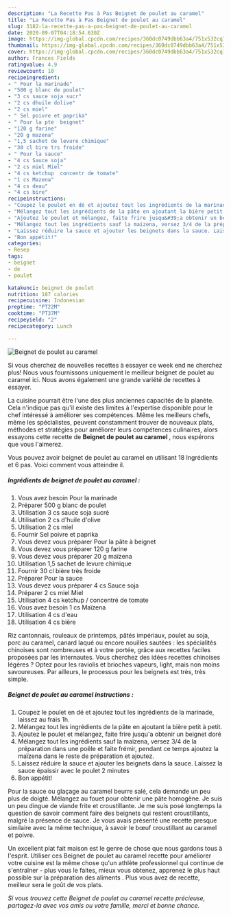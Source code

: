 ```yaml
---
description: "La Recette Pas à Pas Beignet de poulet au caramel"
title: "La Recette Pas à Pas Beignet de poulet au caramel"
slug: 3182-la-recette-pas-a-pas-beignet-de-poulet-au-caramel
date: 2020-09-07T04:18:54.630Z
image: https://img-global.cpcdn.com/recipes/360dc0749dbb63a4/751x532cq70/beignet-de-poulet-au-caramel-photo-principale-de-la-recette.jpg
thumbnail: https://img-global.cpcdn.com/recipes/360dc0749dbb63a4/751x532cq70/beignet-de-poulet-au-caramel-photo-principale-de-la-recette.jpg
cover: https://img-global.cpcdn.com/recipes/360dc0749dbb63a4/751x532cq70/beignet-de-poulet-au-caramel-photo-principale-de-la-recette.jpg
author: Frances Fields
ratingvalue: 4.9
reviewcount: 10
recipeingredient:
- " Pour la marinade"
- "500 g blanc de poulet"
- "3 cs sauce soja sucr"
- "2 cs dhuile dolive"
- "2 cs miel"
- " Sel poivre et paprika"
- " Pour la pte  beignet"
- "120 g farine"
- "20 g mazena"
- "1,5 sachet de levure chimique"
- "30 cl bire trs froide"
- " Pour la sauce"
- "4 cs Sauce soja"
- "2 cs miel Miel"
- "4 cs ketchup  concentr de tomate"
- "1 cs Mazena"
- "4 cs deau"
- "4 cs bire"
recipeinstructions:
- "Coupez le poulet en dé et ajoutez tout les ingrédients de la marinade, laissez au frais 1h."
- "Mélangez tout les ingrédients de la pâte en ajoutant la bière petit à petit."
- "Ajoutez le poulet et mélangez, faite frire jusqu&#39;a obtenir un beignet doré"
- "Mélangez tout les ingrédients sauf la maïzena, versez 3/4 de la préparation dans une poêle et faite frémir, pendant ce temps ajoutez la maïzena dans le reste de préparation et ajoutez."
- "Laissez réduire la sauce et ajouter les beignets dans la sauce. Laissez la sauce épaissir avec le poulet 2 minutes"
- "Bon appétit!"
categories:
- Resep
tags:
- beignet
- de
- poulet

katakunci: beignet de poulet 
nutrition: 187 calories
recipecuisine: Indonesian
preptime: "PT22M"
cooktime: "PT37M"
recipeyield: "2"
recipecategory: Lunch

---
```



![Beignet de poulet au caramel](https://img-global.cpcdn.com/recipes/360dc0749dbb63a4/751x532cq70/beignet-de-poulet-au-caramel-photo-principale-de-la-recette.jpg)

Si vous cherchez de nouvelles recettes à essayer ce week end ne cherchez plus! Nous vous fournissons uniquement le meilleur beignet de poulet au caramel ici. Nous avons également une grande variété de recettes à essayer.

La cuisine pourrait être l'une des plus anciennes capacités de la planète. Cela n'indique pas qu'il existe des limites à l'expertise disponible pour le chef intéressé à améliorer ses compétences. Même les meilleurs chefs, même les spécialistes, peuvent constamment trouver de nouveaux plats, méthodes et stratégies pour améliorer leurs compétences culinaires, alors essayons cette recette de <strong> Beignet de poulet au caramel </strong>, nous espérons que vous l'aimerez.

<!--inarticleads1-->

Vous pouvez avoir beignet de poulet au caramel en utilisant 18 Ingrédients et 6 pas. Voici comment vous atteindre il.

##### Ingrédients de beignet de poulet au caramel :

1. Vous avez besoin  Pour la marinade
1. Préparer 500 g blanc de poulet
1. Utilisation 3 cs sauce soja sucré
1. Utilisation 2 cs d&#39;huile d&#39;olive
1. Utilisation 2 cs miel
1. Fournir  Sel poivre et paprika
1. Vous devez vous préparer  Pour la pâte à beignet
1. Vous devez vous préparer 120 g farine
1. Vous devez vous préparer 20 g maïzena
1. Utilisation 1,5 sachet de levure chimique
1. Fournir 30 cl bière très froide
1. Préparer  Pour la sauce
1. Vous devez vous préparer 4 cs Sauce soja
1. Préparer 2 cs miel Miel
1. Utilisation 4 cs ketchup / concentré de tomate
1. Vous avez besoin 1 cs Maïzena
1. Utilisation 4 cs d&#39;eau
1. Utilisation 4 cs bière


Riz cantonnais, rouleaux de printemps, pâtés impériaux, poulet au soja, porc au caramel, canard laqué ou encore nouilles sautées : les spécialités chinoises sont nombreuses et à votre portée, grâce aux recettes faciles proposées par les internautes. Vous cherchez des idées recettes chinoises légères ? Optez pour les raviolis et brioches vapeurs, light, mais non moins savoureuses. Par ailleurs, le processus pour les beignets est très, très simple. 

<!--inarticleads2-->

##### Beignet de poulet au caramel instructions :

1. Coupez le poulet en dé et ajoutez tout les ingrédients de la marinade, laissez au frais 1h.
1. Mélangez tout les ingrédients de la pâte en ajoutant la bière petit à petit.
1. Ajoutez le poulet et mélangez, faite frire jusqu&#39;a obtenir un beignet doré
1. Mélangez tout les ingrédients sauf la maïzena, versez 3/4 de la préparation dans une poêle et faite frémir, pendant ce temps ajoutez la maïzena dans le reste de préparation et ajoutez.
1. Laissez réduire la sauce et ajouter les beignets dans la sauce. Laissez la sauce épaissir avec le poulet 2 minutes
1. Bon appétit!


Pour la sauce ou glaçage au caramel beurre salé, cela demande un peu plus de doigté. Mélangez au fouet pour obtenir une pâte homogène. Je suis un peu dingue de viande frite et croustillante. Je me suis posé longtemps la question de savoir comment faire des beignets qui restent croustillants, malgré la présence de sauce. Je vous avais présenté une recette presque similaire avec la même technique, à savoir le bœuf croustillant au caramel et poivre. 

<!--inarticleads1-->

<p>
Un excellent plat fait maison est le genre de chose que nous gardons tous à l'esprit. Utiliser ces Beignet de poulet au caramel recette pour améliorer votre cuisine est la même chose qu'un athlète professionnel qui continue de s'entraîner - plus vous le faites, mieux vous obtenez, apprenez le plus haut possible sur la préparation des aliments . Plus vous avez de recette, meilleur sera le goût de vos plats.
</p>

<p>
<i>Si vous trouvez cette Beignet de poulet au caramel recette précieuse, partagez-la avec vos amis ou votre famille, merci et bonne chance.</i>
</p>
